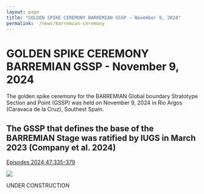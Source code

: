 ```yaml
---
layout: page
title: "GOLDEN SPIKE CEREMONY BARREMIAN GSSP – November 9, 2024"
permalink:  /news/barremian-ceremony
---
```

# GOLDEN SPIKE CEREMONY BARREMIAN GSSP - November 9, 2024

The golden spike ceremony for the BARREMIAN Global boundary Stratotype Section and Point (GSSP) was held on November 9, 2024 in Rio Argos (Caravaca de la Cruz), Southest Spain.

## The GSSP that defines the base of the BARREMIAN Stage was ratified by IUGS in March 2023 (Company et al. 2024) 
[Episodes 2024;47:335-379]( https://doi.org/10.18814/epiiugs/2023/02330)

![](https://stratigraphy.org/subcommission-cretaceous/images/barremian1.jpg)


UNDER CONSTRUCTION
